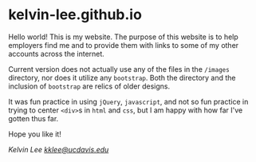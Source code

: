 # kelvin-lee.github.io

Hello world! This is my website. The purpose of this website is to help employers find me and to provide them with links to some of my other accounts across the internet.

Current version does not actually use any of the files in the `/images` directory, nor does it utilize any `bootstrap`. Both the directory and the inclusion of `bootstrap` are relics of older designs.

It was fun practice in using `jQuery`, `javascript`, and not so fun practice in trying to center `<div>`s in `html` and `css`, but I am happy with how far I've gotten thus far.

Hope you like it!


*Kelvin Lee*
*kklee@ucdavis.edu*
